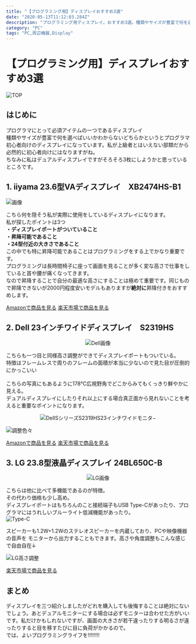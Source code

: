 ```yaml
---
title: "【プログラミング用】ディスプレイおすすめ3選"
date: "2020-05-13T11:12:03.284Z"
description: "プログラミング用ディスプレイ。おすすめ3選。種類やサイズが豊富で何を選べばいいかわからないどちらかというとプログラマ初心者向けのディスプレイになっています。私が上級者とはいえない部類だから必然的に初心者向けにはなりますがね。"
category: "PC"
tags: "PC,周辺機器,Display"
---
```


# 【プログラミング用】ディスプレイおすすめ3選

![TOP](https://paper-attachments.dropbox.com/s_85E456128F9BEC6BE84840499E4C09A448281B0014D5BAC7A2C0E805C8625A9C_1589269565216_monitor-1307227_1920.jpg)

## はじめに

プログラマにとって必須アイテムの一つであるディスプレイ<br>
種類やサイズが豊富で何を選べばいいかわからないどちらかというとプログラマ初心者向けのディスプレイになっています。私が上級者とはいえない部類だから必然的に初心者向けにはなりますがね。<br>
ちなみに私はデュアルディスプレイですがそろそろ3枚にしようかと思っているところです。


## 1. iiyama 23.6型VAディスプレイ　XB2474HS-B1

![画像](https://paper-attachments.dropbox.com/s_85E456128F9BEC6BE84840499E4C09A448281B0014D5BAC7A2C0E805C8625A9C_1589337792091_XB2474HS-2_left_320x213.png)

こちら何を隠そう私が実際に使用をしているディスプレイになります。<br>
私が探したポイントは3つ<br>
**・ディスプレイポートがついていること**<br>
**・昇降可能であること**<br>
**・24型付近の大きさであること**
<br>
この中でも特に昇降可能であることはプログラミングをする上でかなり重要です。<br>
プログラミングは長時間椅子に座って画面を見ることが多く変な高さで仕事をしていると首や腰が痛くなってきます。<br>
なので昇降することで自分の最適な高さにすることは極めて重要です。同じもので昇降できないが2000円程度安いモデルもありますが**絶対に**昇降付きをおすすめします。
<div class="afi-btns">
<a href="https://www.amazon.co.jp/gp/product/B07DLQ6X7J/ref=as_li_tl?ie=UTF8&camp=247&creative=1211&creativeASIN=B07DLQ6X7J&linkCode=as2&tag=mitsutaka07-22&linkId=cb5f557cd568d9963ef1576332d5ba73" class="amazon-btn" target="_blank">Amazonで商品を見る</a>
<a href="https://rpx.a8.net/svt/ejp?a8mat=3BBBEF+ANF74Q+2HOM+BWGDT&rakuten=y&a8ejpredirect=http%3A%2F%2Fhb.afl.rakuten.co.jp%2Fhgc%2Fg00t2ng4.2bo11105.g00t2ng4.2bo12536%2Fa20040284619_3BBBEF_ANF74Q_2HOM_BWGDT%3Fpc%3Dhttp%253A%252F%252Fitem.rakuten.co.jp%252Fhikaritv%252F2010056262%252F%26m%3Dhttp%253A%252F%252Fm.rakuten.co.jp%252Fhikaritv%252Fi%252F10056069%252F" rel="nofollow" class="rakuten-btn" target="_blank">楽天市場で商品を見る</a>
</div>

## 2. Dell 23インチワイドディスプレイ　S2319HS

<div style="text-align:center">

![Dell画像](https://paper-attachments.dropbox.com/s_85E456128F9BEC6BE84840499E4C09A448281B0014D5BAC7A2C0E805C8625A9C_1589342946668_monitor-s2319hs-campaign-hero-504x350-ng.jpg)

</div>

こちらも一つ目と同様高さ調整ができてディスプレイポートもついている。<br>
特徴はフレームレスで周りのフレームの面積が本当に少ないので見た目が圧倒的にかっこいい<br>
<br>
こちらの写真にもあるように178℃広視野角でどこからみてもくっきり鮮やかに見える。<br>
デュアルディスプレイにしたりそれ以上にする場合真正面から見れないことを考えると重要なポイントになります。

<div style="text-align:center">

![DellSシリーズS2319HS23インチワイドモニタ−](https://tshop.r10s.jp/dell/cabinet/pi_mnt/mnt_s/06801400/imgrc0077560657.jpg?downsize=200:*)

</div>

![調整色々](https://paper-attachments.dropbox.com/s_85E456128F9BEC6BE84840499E4C09A448281B0014D5BAC7A2C0E805C8625A9C_1589342987964_monitor-s2319hs-responsive-pdp-02.webp)

<div class="afi-btns">
<a href="https://www.amazon.co.jp/gp/product/B07M9X8XTM/ref=as_li_tl?ie=UTF8&camp=247&creative=1211&creativeASIN=B07M9X8XTM&linkCode=as2&tag=mitsutaka07-22&linkId=c9f9d561fb003e7054bc2164ca02ca56" class="amazon-btn" target="_blank">Amazonで商品を見る</a>
<a href="https://hb.afl.rakuten.co.jp/ichiba/1bab743d.d1a22d6d.1bab743e.e6932915/?pc=https%3A%2F%2Fitem.rakuten.co.jp%2Fdell%2Fs2319hs%2F&link_type=hybrid_url&ut=eyJwYWdlIjoiaXRlbSIsInR5cGUiOiJoeWJyaWRfdXJsIiwic2l6ZSI6IjI0MHgyNDAiLCJuYW0iOjEsIm5hbXAiOiJyaWdodCIsImNvbSI6MSwiY29tcCI6ImRvd24iLCJwcmljZSI6MSwiYm9yIjoxLCJjb2wiOjEsImJidG4iOjEsInByb2QiOjB9" class="rakuten-btn" target="_blank">楽天市場で商品を見る</a>
</div>


## 3. LG 23.8型液晶ディスプレイ 24BL650C-B

<div style="text-align:center">

![LG画像](https://paper-attachments.dropbox.com/s_85E456128F9BEC6BE84840499E4C09A448281B0014D5BAC7A2C0E805C8625A9C_1589343168426_00000008024684_A01.jpg)

</div>


こちらは他に比べて多機能であるのが特徴。<br>
その代わり価格も少し高め。<br>
ディスプレイポートはもちろんのこと接続端子もUSB Type-Cがあったり、プログラマにはうれしいブルーライト低減機能があったり。<br>
![Type-C](https://paper-attachments.dropbox.com/s_85E456128F9BEC6BE84840499E4C09A448281B0014D5BAC7A2C0E805C8625A9C_1589343307841_lg1.png)

スピーカーも1.2W+1.2Wのステレオスピーカーを内蔵しており、PCや映像機器の音声を
モニターから出力することもできます。高さや角度調整もこんな感じで自由自在↓

![LG高さ調整](https://paper-attachments.dropbox.com/s_85E456128F9BEC6BE84840499E4C09A448281B0014D5BAC7A2C0E805C8625A9C_1589343332941_lg2.png)

<div class="afi-btns">
<a href="https://rpx.a8.net/svt/ejp?a8mat=3BBBEF+ANF74Q+2HOM+BWGDT&rakuten=y&a8ejpredirect=http%3A%2F%2Fhb.afl.rakuten.co.jp%2Fhgc%2Fg00r9sv4.2bo11ef5.g00r9sv4.2bo123cf%2Fa20040284619_3BBBEF_ANF74Q_2HOM_BWGDT%3Fpc%3Dhttp%253A%252F%252Fitem.rakuten.co.jp%252Fedion%252F4989027017580%252F%26m%3Dhttp%253A%252F%252Fm.rakuten.co.jp%252Fedion%252Fi%252F10636516%252F" rel="nofollow"class="rakuten-btn" target="_blank">楽天市場で商品を見る</a>
</div>

## まとめ

ディスプレイを三つ紹介しましたがどれを購入しても後悔することは絶対にないでしょう。あとデュアルモニターにする場合は必ずモニターは合わせた方がいいです。私だけかもしれないですが、画面の大きさが若干違ったりする明るさが違ったりすると目を移すたびに目に負荷がかかるので。<br>
では、よいプログラミングライフを!!!!!!!!


